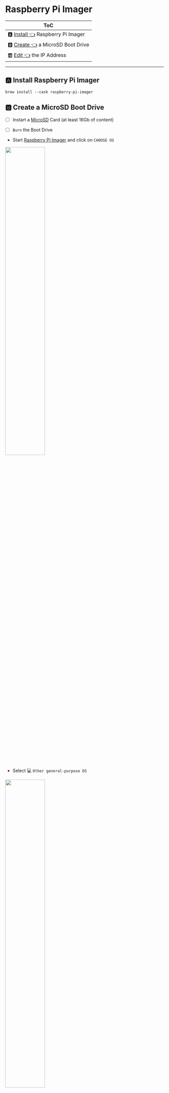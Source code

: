# Raspberry Pi Imager

| ToC |
|-|
| :a: [Install :point_left:](#a-install-raspberry-pi-imager) Raspberry Pi Imager |
| :b: [Create :point_left:](#b-create-a-microsd-boot-drive) a MicroSD Boot Drive |
| :ab: [Edit :point_left:](#ab-edit-the-ip-address) the IP Address |

--- 

## :a: Install Raspberry Pi Imager

```
brew install --cask raspberry-pi-imager
```

## :b: Create a MicroSD Boot Drive

- [ ] Instart a [MicroSD](https://en.wikipedia.org/wiki/SD_card#:~:text=slot,microSD) Card (at least 16Gb of content) 

- [ ] `Burn` the Boot Drive

- Start [Raspberry Pi Imager](https://github.com/raspberrypi/rpi-imager) and click on `CHOOSE OS`

<img src=images/rpi-imager-01.png width=50% height=50% > <img>

- Select :computer: `Other general-purpose OS` 

<img src=images/rpi-imager-02.png width=50% height=50% > <img>

- Select `Ubuntu`

<img src=images/rpi-imager-03.png width=50% height=50% > <img>

- Select `Ubuntu Server 22.04.03 LTS (64 bits)` :information_source:

<img src=images/rpi-imager-04.png width=50% height=50% > <img>

- Click on the `CHOOSE STO...` Button

<img src=images/rpi-imager-05.png width=50% height=50% > <img>

- Select the :trident: `...Storage Media...`

<img src=images/rpi-imager-06.png width=50% height=50% > <img>

- Click on the :gear: Button to change the boot settings

<img src=images/rpi-imager-07.png width=50% height=50% > <img>

- SSH & Credentials

> Enable SSH by giving the public key to put in the `~/.ssh/authorized_keys` file
> 
> Set the credentials by giving the Username i.e. Ubuntu and password

<img src=images/rpi-imager-08.png width=50% height=50% > <img>

- Click on the `WRITE` Button

<img src=images/rpi-imager-09.png width=50% height=50% > <img>

- Click on the `YES` Button to erase all data on the media

<img src=images/rpi-imager-10.png width=50% height=50% > <img>

- Wait for the card writting to complete

<img src=images/rpi-imager-11.png width=50% height=50% > <img>

- Remove the card and press `CONTINUE` button

<img src=images/rpi-imager-12.png width=50% height=50% > <img>

- You are done

<img src=images/rpi-imager-13.png width=50% height=50% > <img>

## :ab: Edit the IP Address

- Put the card in the Pi and Boot it.
- at the commande prompt, get on the terminal
- as root, open the below file `50-cloud-init.yaml` and edit it by adding the suggested IP address content

 ```
sudo vi /etc/netplan/50-cloud-init.yaml
```
> Edit:
```yaml
# This file is generated from information provided by the datasource.  Changes
# to it will not persist across an instance reboot.  To disable cloud-init's
# network configuration capabilities, write a file
# /etc/cloud/cloud.cfg.d/99-disable-network-config.cfg with the following:
# network: {config: disabled}
network:
    ethernets:
        eth0:
            addresses:
               - 192.168.1.200/24
            routes:
               - to: default
                 via: 192.168.1.1
            nameservers:
               addresses:
                  - 1.1.1.1
                  - 8.8.8.8
            dhcp4: false
            optional: false
    version: 2
```

- Apply the IP Address configuration

```
sudo netplan apply
```

- Reboot the Pi

# [ :back: ](../../README.md#parking-boot)
